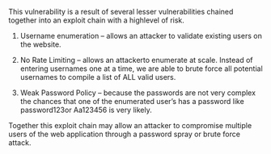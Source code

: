 This vulnerability is a result of several lesser vulnerabilities chained together into an exploit chain with a highlevel of risk.

1) Username enumeration – allows an attacker to validate existing users on the website.

2) No Rate Limiting – allows an attackerto enumerate at scale. Instead of entering usernames one at a time, we are able to brute force all potential usernames to compile a list of ALL valid users.

3) Weak Password Policy – because the passwords are not very complex the chances that one of the enumerated user’s has a password like password123or Aa123456 is very likely.

Together  this  exploit  chain may allow an  attacker  to  compromise  multiple  users  of  the  web application through a password spray or brute force attack.
